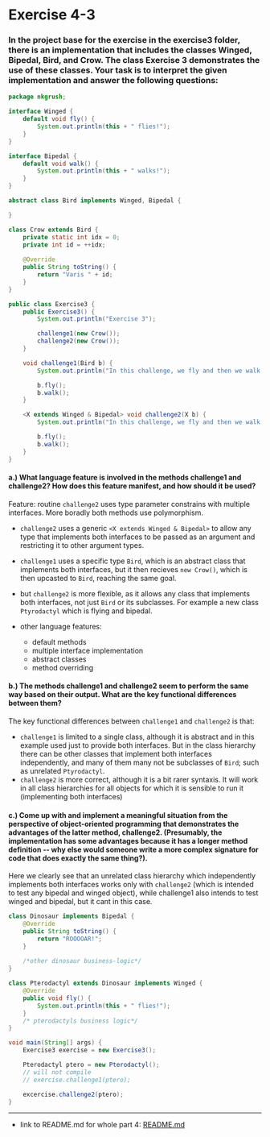 # Exercise 4-3

### In the project base for the exercise in the exercise3 folder, there is an implementation that includes the classes Winged, Bipedal, Bird, and Crow. The class Exercise 3 demonstrates the use of these classes. Your task is to interpret the given implementation and answer the following questions:

```java
package nkgrush;

interface Winged {
    default void fly() {
        System.out.println(this + " flies!");
    }
}

interface Bipedal {
    default void walk() {
        System.out.println(this + " walks!");
    }
}

abstract class Bird implements Winged, Bipedal {

}

class Crow extends Bird {
    private static int idx = 0;
    private int id = ++idx;
    
    @Override
    public String toString() {
        return "Varis " + id;
    }
}

public class Exercise3 {
    public Exercise3() {
        System.out.println("Exercise 3");

        challenge1(new Crow());
        challenge2(new Crow());
    }

    void challenge1(Bird b) {
        System.out.println("In this challenge, we fly and then we walk!");

        b.fly();
        b.walk();
    }

    <X extends Winged & Bipedal> void challenge2(X b) {
        System.out.println("In this challenge, we fly and then we walk!");

        b.fly();
        b.walk();
    }
}
```

#### a.) What language feature is involved in the methods challenge1 and challenge2? How does this feature manifest, and how should it be used?
Feature: routine `challenge2` uses type parameter constrains with multiple interfaces. More boradly both methods use polymorphism.
- `challenge2` uses a generic `<X extends Winged & Bipedal>` to allow any type that implements both interfaces
  to be passed as an argument and restricting it to other argument types.
- `challenge1` uses a specific type `Bird`, which is an abstract class that implements both interfaces,
  but it then recieves `new Crow()`, which is then upcasted to `Bird`, reaching the same goal.
- but `challenge2` is more flexible, as it allows any class that implements both interfaces,
  not just `Bird` or its subclasses. For example a new class `Ptyrodactyl` which is flying and bipedal.

- other language features:
    - default methods
    - multiple interface implementation
    - abstract classes
    - method overriding


#### b.) The methods challenge1 and challenge2 seem to perform the same way based on their output. What are the key functional differences between them?
The key functional differences between `challenge1` and `challenge2` is that:
- `challenge1` is limited to a single class, although it is abstract and in this example used just to provide both interfaces.
  But in the class hierarchy there can be other classes that implement both interfaces independently, and many of them many
  not be subclasses of `Bird`; such as unrelated `Ptyrodactyl`.
- `challenge2` is more correct, although it is a bit rarer syntaxis. It will work in all class hierarchies for all objects
  for which it is sensible to run it (implementing both interfaces)

#### c.) Come up with and implement a meaningful situation from the perspective of object-oriented programming that demonstrates the advantages of the latter method, challenge2. (Presumably, the implementation has some advantages because it has a longer method definition -- why else would someone write a more complex signature for code that does exactly the same thing?).

Here we clearly see that an unrelated class hierarchy which independently implements both interfaces works
only with `challenge2` (which is intended to test any bipedal and winged object), while challenge1 also intends to test
winged and bipedal, but it cant in this case.


```java
class Dinosaur implements Bipedal {
    @Override
    public String toString() {
        return "ROOOOAR!";
    }
    
    /*other dinosaur business-logic*/
}

class Pterodactyl extends Dinosaur implements Winged {
    @Override
    public void fly() {
        System.out.println(this + " flies!");
    }
    /* pterodactyls business logic*/
}

void main(String[] args) {
    Exercise3 exercise = new Exercise3();

    Pterodactyl ptero = new Pterodactyl();
    // will not compile
    // exercise.challenge1(ptero);

    excercise.challenge2(ptero);
}
```

---

- link to README.md for whole part 4: [README.md](../README.md)


